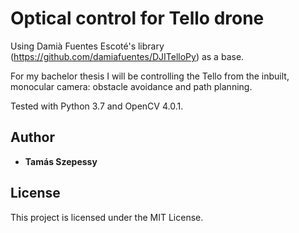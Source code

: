 ﻿# Optical control for Tello drone
Using Damià Fuentes Escoté's library (https://github.com/damiafuentes/DJITelloPy) as a base.

For my bachelor thesis I will be controlling the Tello from the inbuilt, monocular camera: obstacle avoidance and path planning.

Tested with Python 3.7 and OpenCV 4.0.1.

## Author

* **Tamás Szepessy** 


## License

This project is licensed under the MIT License.

